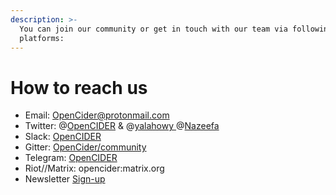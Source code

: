 ```yaml
---
description: >-
  You can join our community or get in touch with our team via following
  platforms:
---
```


# How to reach us



* Email: [OpenCider@protonmail.com](mailto:OpenCider@protonmail.com) 
* Twitter: @[OpenCIDER](https://twitter.com/OpenCIDER) & @[yalahowy ](https://twitter.com/yalahowy)@[Nazeefa](https://twitter.com/_nazeefatima)
* Slack: [OpenCIDER](https://join.slack.com/t/opencider/shared_invite/zt-f2717k4n-a~mY9EHxLfF_xOz9YdsBgQ)
* Gitter: [OpenCider/community](https://gitter.im/OpenCider/community%20)
* Telegram: [OpenCIDER](https://t.me/opencider)
* Riot//Matrix: opencider:matrix.org
* Newsletter [Sign-up](https://buttondown.email/OpenCider)



